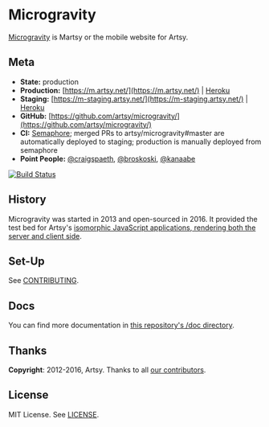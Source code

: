 Microgravity
===

[Microgravity](https://github.com/artsy/microgravity) is Martsy or the mobile website for Artsy.

Meta
---

* __State:__ production
* __Production:__ [https://m.artsy.net/](https://m.artsy.net/) | [Heroku](https://dashboard.heroku.com/apps/microgravity-production/resources)
* __Staging:__ [https://m-staging.artsy.net/](https://m-staging.artsy.net/) | [Heroku](https://dashboard.heroku.com/apps/microgravity-staging/resources)
* __GitHub:__ [https://github.com/artsy/microgravity/](https://github.com/artsy/microgravity/)
* __CI:__ [Semaphore](https://semaphoreapp.com/artsy/microgravity/); merged PRs to artsy/microgravity#master are automatically deployed to staging; production is manually deployed from semaphore
* __Point People:__ [@craigspaeth](https://github.com/craigspaeth), [@broskoski](https://github.com/broskoski), [@kanaabe](https://github.com/kanaabe)

[![Build Status](https://semaphoreci.com/api/v1/artsy-it/microgravity/branches/master/badge.svg)](https://semaphoreci.com/artsy-it/microgravity)

History
-------

Microgravity was started in 2013 and open-sourced in 2016. It provided the test bed for Artsy's [isomorphic JavaScript applications, rendering both the server and client side](http://artsy.github.io/blog/2013/11/30/rendering-on-the-server-and-client-in-node-dot-js).

Set-Up
------

See [CONTRIBUTING](CONTRIBUTING.md).

Docs
----

You can find more documentation in [this repository's /doc directory](/doc).

Thanks
------

**Copyright**: 2012-2016, Artsy. Thanks to all [our contributors](/doc/thanks.md).

License
-------

MIT License. See [LICENSE](LICENSE).
